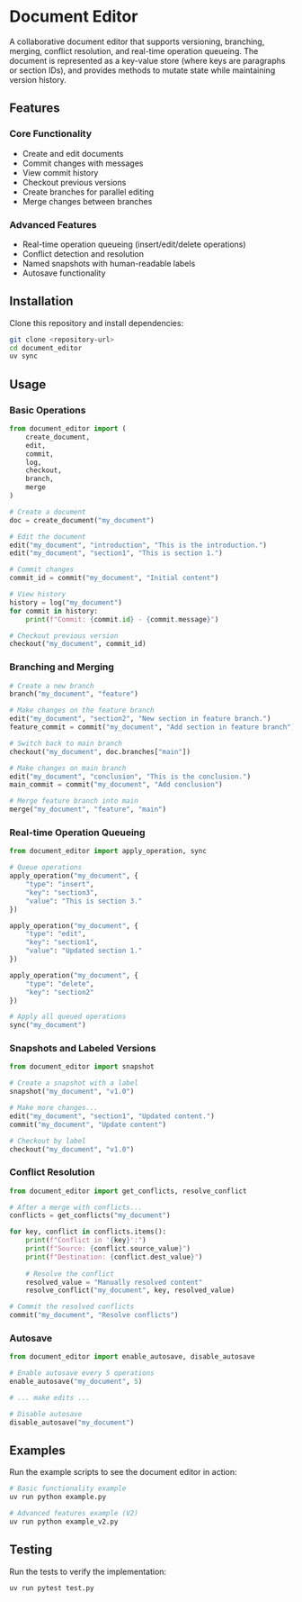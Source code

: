 # Document Editor

A collaborative document editor that supports versioning, branching, merging, conflict resolution, and real-time operation queueing. The document is represented as a key-value store (where keys are paragraphs or section IDs), and provides methods to mutate state while maintaining version history.

## Features

### Core Functionality
- Create and edit documents
- Commit changes with messages
- View commit history
- Checkout previous versions
- Create branches for parallel editing
- Merge changes between branches

### Advanced Features
- Real-time operation queueing (insert/edit/delete operations)
- Conflict detection and resolution
- Named snapshots with human-readable labels
- Autosave functionality

## Installation

Clone this repository and install dependencies:

```bash
git clone <repository-url>
cd document_editor
uv sync
```

## Usage

### Basic Operations

```python
from document_editor import (
    create_document, 
    edit, 
    commit, 
    log, 
    checkout, 
    branch, 
    merge
)

# Create a document
doc = create_document("my_document")

# Edit the document
edit("my_document", "introduction", "This is the introduction.")
edit("my_document", "section1", "This is section 1.")

# Commit changes
commit_id = commit("my_document", "Initial content")

# View history
history = log("my_document")
for commit in history:
    print(f"Commit: {commit.id} - {commit.message}")

# Checkout previous version
checkout("my_document", commit_id)
```

### Branching and Merging

```python
# Create a new branch
branch("my_document", "feature")

# Make changes on the feature branch
edit("my_document", "section2", "New section in feature branch.")
feature_commit = commit("my_document", "Add section in feature branch")

# Switch back to main branch
checkout("my_document", doc.branches["main"])

# Make changes on main branch
edit("my_document", "conclusion", "This is the conclusion.")
main_commit = commit("my_document", "Add conclusion")

# Merge feature branch into main
merge("my_document", "feature", "main")
```

### Real-time Operation Queueing

```python
from document_editor import apply_operation, sync

# Queue operations
apply_operation("my_document", {
    "type": "insert", 
    "key": "section3", 
    "value": "This is section 3."
})

apply_operation("my_document", {
    "type": "edit", 
    "key": "section1", 
    "value": "Updated section 1."
})

apply_operation("my_document", {
    "type": "delete", 
    "key": "section2"
})

# Apply all queued operations
sync("my_document")
```

### Snapshots and Labeled Versions

```python
from document_editor import snapshot

# Create a snapshot with a label
snapshot("my_document", "v1.0")

# Make more changes...
edit("my_document", "section1", "Updated content.")
commit("my_document", "Update content")

# Checkout by label
checkout("my_document", "v1.0")
```

### Conflict Resolution

```python
from document_editor import get_conflicts, resolve_conflict

# After a merge with conflicts...
conflicts = get_conflicts("my_document")

for key, conflict in conflicts.items():
    print(f"Conflict in '{key}':")
    print(f"Source: {conflict.source_value}")
    print(f"Destination: {conflict.dest_value}")
    
    # Resolve the conflict
    resolved_value = "Manually resolved content"
    resolve_conflict("my_document", key, resolved_value)

# Commit the resolved conflicts
commit("my_document", "Resolve conflicts")
```

### Autosave

```python
from document_editor import enable_autosave, disable_autosave

# Enable autosave every 5 operations
enable_autosave("my_document", 5)

# ... make edits ...

# Disable autosave
disable_autosave("my_document")
```

## Examples

Run the example scripts to see the document editor in action:

```bash
# Basic functionality example
uv run python example.py

# Advanced features example (V2)
uv run python example_v2.py
```

## Testing

Run the tests to verify the implementation:

```bash
uv run pytest test.py
```